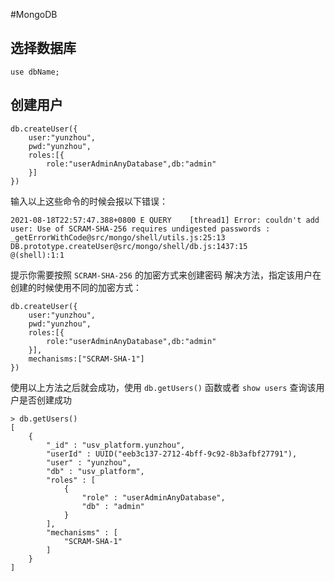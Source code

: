 #MongoDB 
## 选择数据库
```
use dbName;
```


## 创建用户

```
db.createUser({
	user:"yunzhou",
	pwd:"yunzhou",
	roles:[{
		role:"userAdminAnyDatabase",db:"admin"
	}]
})
```

输入以上这些命令的时候会报以下错误：

```
2021-08-18T22:57:47.388+0800 E QUERY    [thread1] Error: couldn't add user: Use of SCRAM-SHA-256 requires undigested passwords :
_getErrorWithCode@src/mongo/shell/utils.js:25:13
DB.prototype.createUser@src/mongo/shell/db.js:1437:15
@(shell):1:1
```

提示你需要按照 `SCRAM-SHA-256` 的加密方式来创建密码
解决方法，指定该用户在创建的时候使用不同的加密方式：
```
db.createUser({
	user:"yunzhou",
	pwd:"yunzhou",
	roles:[{
		role:"userAdminAnyDatabase",db:"admin"
	}],
	mechanisms:["SCRAM-SHA-1"]
})
```

使用以上方法之后就会成功，使用 `db.getUsers()` 函数或者 `show users` 查询该用户是否创建成功
```
> db.getUsers()
[
	{
		"_id" : "usv_platform.yunzhou",
		"userId" : UUID("eeb3c137-2712-4bff-9c92-8b3afbf27791"),
		"user" : "yunzhou",
		"db" : "usv_platform",
		"roles" : [
			{
				"role" : "userAdminAnyDatabase",
				"db" : "admin"
			}
		],
		"mechanisms" : [
			"SCRAM-SHA-1"
		]
	}
]
```
